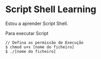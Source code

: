 # Script Shell Learning

Estou a aprender Script Shell.

Para executar Script

    // Defina as permissão de Execução
    $ chmod u+x [nome do ficheiro]
    $ ./[nome do ficheiro]
    